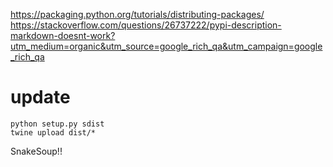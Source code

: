 
https://packaging.python.org/tutorials/distributing-packages/
https://stackoverflow.com/questions/26737222/pypi-description-markdown-doesnt-work?utm_medium=organic&utm_source=google_rich_qa&utm_campaign=google_rich_qa
# update
```
python setup.py sdist
twine upload dist/*
```
SnakeSoup!!